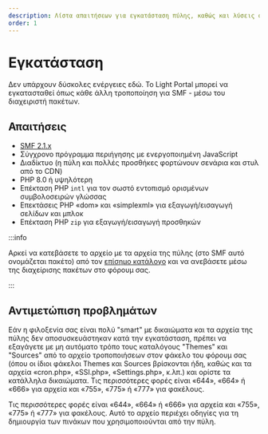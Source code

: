 ```yaml
---
description: Λίστα απαιτήσεων για εγκατάσταση πύλης, καθώς και λύσεις σε πιθανά προβλήματα
order: 1
---
```


# Εγκατάσταση

Δεν υπάρχουν δύσκολες ενέργειες εδώ. Το Light Portal μπορεί να εγκατασταθεί όπως κάθε άλλη τροποποίηση για SMF - μέσω του διαχειριστή πακέτων.

## Απαιτήσεις

- [SMF 2.1.x](https://download.simplemachines.org)
- Σύγχρονο πρόγραμμα περιήγησης με ενεργοποιημένη JavaScript
- Διαδίκτυο (η πύλη και πολλές προσθήκες φορτώνουν σενάρια και στυλ από το CDN)
- PHP 8.0 ή υψηλότερη
- Επέκταση PHP `intl` για τον σωστό εντοπισμό ορισμένων συμβολοσειρών γλώσσας
- Επεκτάσεις PHP «dom» και «simplexml» για εξαγωγή/εισαγωγή σελίδων και μπλοκ
- Επέκταση PHP `zip` για εξαγωγή/εισαγωγή προσθηκών

:::info

Αρκεί να κατεβάσετε το αρχείο με τα αρχεία της πύλης (στο SMF αυτό ονομάζεται πακέτο) από τον [επίσημο κατάλογο](https://custom.simplemachines.org/mods/index.php?mod=4244) και να ανεβάσετε μέσω της διαχείρισης πακέτων στο φόρουμ σας.

:::

## Αντιμετώπιση προβλημάτων

Εάν η φιλοξενία σας είναι πολύ "smart" με δικαιώματα και τα αρχεία της πύλης δεν αποσυσκευάστηκαν κατά την εγκατάσταση, πρέπει να εξαγάγετε με μη αυτόματο τρόπο τους καταλόγους "Themes" και "Sources" από το αρχείο τροποποιήσεων στον φάκελο του φόρουμ σας (όπου οι ίδιοι φάκελοι Themes και Sources βρίσκονται ήδη, καθώς και τα αρχεία «cron.php», «SSI.php», «Settings.php», κ.λπ.) και ορίστε τα κατάλληλα δικαιώματα. Τις περισσότερες φορές είναι «644», «664» ή «666» για αρχεία και «755», «775» ή «777» για φακέλους.

Τις περισσότερες φορές είναι «644», «664» ή «666» για αρχεία και «755», «775» ή «777» για φακέλους. Αυτό το αρχείο περιέχει οδηγίες για τη δημιουργία των πινάκων που χρησιμοποιούνται από την πύλη.
